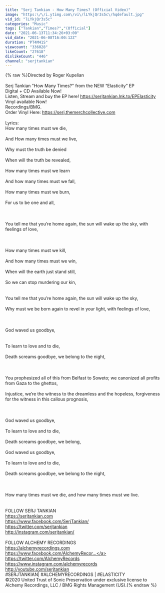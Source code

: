 ```yaml
---
title: "Serj Tankian - How Many Times? (Official Video)"
image: "https:\/\/i.ytimg.com\/vi\/lLYkjQr3s5c\/hqdefault.jpg"
vid_id: "lLYkjQr3s5c"
categories: "Music"
tags: ["Tankian","Times?","(Official"]
date: "2021-06-13T11:34:26+03:00"
vid_date: "2021-06-08T16:00:12Z"
duration: "PT4M41S"
viewcount: "336028"
likeCount: "27618"
dislikeCount: "446"
channel: "serjtankian"
---
```

{% raw %}Directed by Roger Kupelian<br /><br />Serj Tankian &quot;How Many Times?&quot; from the NEW “Elasticity” EP<br />Digital + CD Available Now!<br />Listen, Stream and buy the EP here! <a rel="nofollow" target="blank" href="https://serjtankian.lnk.to/EPElasticity">https://serjtankian.lnk.to/EPElasticity</a><br />Vinyl available Now!<br />Recordings/BMG.<br />Order Vinyl Here: <a rel="nofollow" target="blank" href="https://serj.themerchcollective.com​​​">https://serj.themerchcollective.com​​​</a><br /><br />Lyrics:<br />How many times must we die, <br /><br />And How many times must we live,<br /><br />Why must the truth be denied<br /><br />When will the truth be revealed,<br /><br />How many times must we learn<br /><br />And how many times must we fall,<br /><br />How many times must we burn,<br /><br />For us to be one and all,<br /><br /><br /><br />You tell me that you’re home again, the sun will wake up the sky, with feelings of love,<br /><br /><br /><br />How many times must we kill,<br /><br />And how many times must we win,<br /><br />When will the earth just stand still,<br /><br />So we can stop murdering our kin,<br /><br /><br />You tell me that you’re home again, the sun will wake up the sky,<br /><br />Why must we be born again to revel in your light, with feelings of love,<br /><br /><br /><br />God waved us goodbye,<br /><br /><br />To learn to love and to die,<br /><br />Death screams goodbye, we belong to the night,<br /><br /><br /><br />You prophesized all of this from Belfast to Soweto; we canonized all profits from Gaza to the ghettos,<br /><br />Injustice, we’re the witness to the dreamless and the hopeless, forgiveness for the witness in this callous prognosis,<br /><br /><br /><br />God waved us goodbye,<br /><br />To learn to love and to die,<br /><br />Death screams goodbye, we belong,<br /><br />God waved us goodbye,<br /><br />To learn to love and to die,<br /><br />Death screams goodbye, we belong to the night,<br /><br /><br /><br />How many times must we die, and how many times must we live.<br /><br /><br />FOLLOW SERJ TANKIAN<br /><a rel="nofollow" target="blank" href="https://serjtankian.com​​">https://serjtankian.com​​</a><br /><a rel="nofollow" target="blank" href="https://www.facebook.com/SerjTankian/​​">https://www.facebook.com/SerjTankian/​​</a><br /><a rel="nofollow" target="blank" href="https://twitter.com/serjtankian​​">https://twitter.com/serjtankian​​</a><br /><a rel="nofollow" target="blank" href="http://instagram.com/serjtankian/​​">http://instagram.com/serjtankian/​​</a><br /> <br />FOLLOW ALCHEMY RECORDINGS<br /><a rel="nofollow" target="blank" href="https://alchemyrecordings.com​​">https://alchemyrecordings.com​​</a><br /><a rel="nofollow" target="blank" href="https://www.facebook.com/AlchemyRecor...">https://www.facebook.com/AlchemyRecor...</a><br /><a rel="nofollow" target="blank" href="https://twitter.com/AlchemyRecords​​">https://twitter.com/AlchemyRecords​​</a><br /><a rel="nofollow" target="blank" href="https://www.instagram.com/alchemyrecords">https://www.instagram.com/alchemyrecords</a><br /><a rel="nofollow" target="blank" href="http://youtube.com/serjtankian​">http://youtube.com/serjtankian​</a><br />#SERJTANKIAN​​​ | #ALCHEMYRECORDINGS​​​ | #ELASTICITY​​<br />©2020 United Trust of Sonic Preservation under exclusive license to Alchemy Recordings, LLC / BMG Rights Management (US).{% endraw %}
